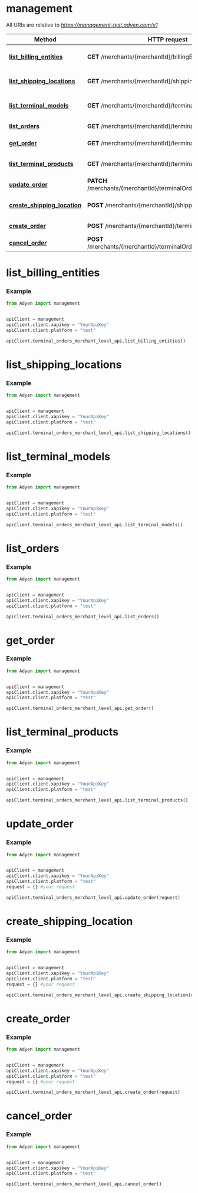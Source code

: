# management

All URIs are relative to *https://management-test.adyen.com/v1*

Method | HTTP request | Description
------------- | ------------- | -------------
[**list_billing_entities**](TerminalOrdersMerchantLevelApi.md#list_billing_entities) | **GET** /merchants/{merchantId}/billingEntities | Get a list of billing entities
[**list_shipping_locations**](TerminalOrdersMerchantLevelApi.md#list_shipping_locations) | **GET** /merchants/{merchantId}/shippingLocations | Get a list of shipping locations
[**list_terminal_models**](TerminalOrdersMerchantLevelApi.md#list_terminal_models) | **GET** /merchants/{merchantId}/terminalModels | Get a list of terminal models
[**list_orders**](TerminalOrdersMerchantLevelApi.md#list_orders) | **GET** /merchants/{merchantId}/terminalOrders | Get a list of orders
[**get_order**](TerminalOrdersMerchantLevelApi.md#get_order) | **GET** /merchants/{merchantId}/terminalOrders/{orderId} | Get an order
[**list_terminal_products**](TerminalOrdersMerchantLevelApi.md#list_terminal_products) | **GET** /merchants/{merchantId}/terminalProducts | Get a list of terminal products
[**update_order**](TerminalOrdersMerchantLevelApi.md#update_order) | **PATCH** /merchants/{merchantId}/terminalOrders/{orderId} | Update an order
[**create_shipping_location**](TerminalOrdersMerchantLevelApi.md#create_shipping_location) | **POST** /merchants/{merchantId}/shippingLocations | Create a shipping location
[**create_order**](TerminalOrdersMerchantLevelApi.md#create_order) | **POST** /merchants/{merchantId}/terminalOrders | Create an order
[**cancel_order**](TerminalOrdersMerchantLevelApi.md#cancel_order) | **POST** /merchants/{merchantId}/terminalOrders/{orderId}/cancel | Cancel an order




# list_billing_entities
### Example

```python
from Adyen import management


apiClient = management
apiClient.client.xapikey = "YourApiKey"
apiClient.client.platform = "test"

apiClient.terminal_orders_merchant_level_api.list_billing_entities()

```


# list_shipping_locations
### Example

```python
from Adyen import management


apiClient = management
apiClient.client.xapikey = "YourApiKey"
apiClient.client.platform = "test"

apiClient.terminal_orders_merchant_level_api.list_shipping_locations()

```


# list_terminal_models
### Example

```python
from Adyen import management


apiClient = management
apiClient.client.xapikey = "YourApiKey"
apiClient.client.platform = "test"

apiClient.terminal_orders_merchant_level_api.list_terminal_models()

```


# list_orders
### Example

```python
from Adyen import management


apiClient = management
apiClient.client.xapikey = "YourApiKey"
apiClient.client.platform = "test"

apiClient.terminal_orders_merchant_level_api.list_orders()

```


# get_order
### Example

```python
from Adyen import management


apiClient = management
apiClient.client.xapikey = "YourApiKey"
apiClient.client.platform = "test"

apiClient.terminal_orders_merchant_level_api.get_order()

```


# list_terminal_products
### Example

```python
from Adyen import management


apiClient = management
apiClient.client.xapikey = "YourApiKey"
apiClient.client.platform = "test"

apiClient.terminal_orders_merchant_level_api.list_terminal_products()

```


# update_order
### Example

```python
from Adyen import management


apiClient = management
apiClient.client.xapikey = "YourApiKey"
apiClient.client.platform = "test"
request = {} #your request

apiClient.terminal_orders_merchant_level_api.update_order(request)

```


# create_shipping_location
### Example

```python
from Adyen import management


apiClient = management
apiClient.client.xapikey = "YourApiKey"
apiClient.client.platform = "test"
request = {} #your request

apiClient.terminal_orders_merchant_level_api.create_shipping_location(request)

```


# create_order
### Example

```python
from Adyen import management


apiClient = management
apiClient.client.xapikey = "YourApiKey"
apiClient.client.platform = "test"
request = {} #your request

apiClient.terminal_orders_merchant_level_api.create_order(request)

```


# cancel_order
### Example

```python
from Adyen import management


apiClient = management
apiClient.client.xapikey = "YourApiKey"
apiClient.client.platform = "test"

apiClient.terminal_orders_merchant_level_api.cancel_order()

```
